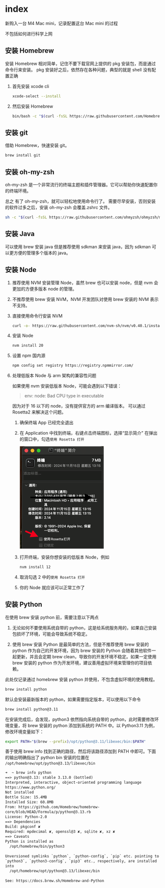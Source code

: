 # index

新购入一台 M4 Mac mini，记录配置这台 Mac mini 的过程

不包括如何进行科学上网

## 安装 Homebrew

安装 Homebrew 相对简单，记住不要下载官网上提供的 pkg 安装包，而是通过命令行来安装。
pkg 安装好之后，依然存在各种问题，典型的就是 shell 没有配置正确

1. 首先安装 xcode cli

   ```bash
   xcode-select --install
   ```

2. 然后安装 Homebrew

   ```bash
   bin/bash -c "$(curl -fsSL https://raw.githubusercontent.com/Homebrew/install/HEAD/install.sh)"
   ```

## 安装 git

借助 Homebrew，快速安装 git。

```bash
brew install git
```

## 安装 oh-my-zsh

oh-my-zsh 是一个非常流行的终端主题和插件管理器。它可以帮助你快速配置你的终端环境。

总之 有了 oh-my-zsh，就可以轻松地使用命令行了。
需要尽早安装，否则安装的软件过多之后，安装 oh-my-zsh 会覆盖.zshrc 文件。

```bash
sh -c "$(curl -fsSL https://raw.githubusercontent.com/ohmyzsh/ohmyzsh/master/tools/install.sh)"
```

## 安装 Java

可以使用 brew 安装 java
但是推荐使用 sdkman 来安装 java，因为 sdkman 可以更方便的管理多个版本的 java。

## 安装 Node

1. 推荐使用 NVM 安装管理 Node，虽然 brew 也可以安装 node，但是 nvm 会更加的方便多版本 node 的管理。
2. 不推荐使用 brew 安装 NVM，NVM 开发团队对使用 brew 安装的 NVM 表示不支持。
3. 直接使用命令行安装 NVM

   ```bash
   curl -o- https://raw.githubusercontent.com/nvm-sh/nvm/v0.40.1/install.sh | bash
   ```

4. 安装 Node

   ```bash
   nvm install 20
   ```

5. 设置 npm 国内源

   ```bash
   npm config set registry https://registry.npmmirror.com/
   ```

6. 处理低版本 Node 与 arm 架构的兼容性问题

   如果使用 nvm 安装低版本 Node，可能会遇到以下错误：

   > env: node: Bad CPU type in executable

   因为对于 16 以下的 node，没有提供官方的 arm 编译版本。
   可以通过 Rosetta2 来解决这个问题。

   1. 确保终端 App 已经完全退出

   2. 在 Application 中找到终端，右键点击终端图标，选择“显示简介”
      在弹出的窗口中，勾选`使用 Rosetta 打开`

      ![open with rosetta](asstes/open-with-rosetta.png)

   3. 打开终端，安装你想安装的低版本 Node，例如

      ```bash
      nvm install 12
      ```

   4. 取消勾选 2 中的`使用 Rosetta 打开`

   5. 你的 Node 就应该可以正常工作了

## 安装 Python

在使用 brew 安装 python 前，需要注意以下两点

1. 无论如何不要使用系统自带的 python，这是给系统服务用的，如果自己安装包损坏了环境，可能会导致系统不稳定。

2. 使用 brew 安装 Python 是最简单的方法，但是不推荐使用 brew 安装的 python 作为自己的开发环境，因为 brew 安装的 Python 会随着其他软件一起更新，并且会定期 brew clean，导致你的开发环境不稳定。如果一定使用 brew 安装的 python
   作为开发环境，建议善用虚拟环境来管理你的项目依赖。

此处仅记录通过 homebrew 安装 python 并使用，不包含虚拟环境的使用教程。

```bash
brew install python
```

默认会安装最新版本的 python，如果需要指定版本，可以使用以下命令

```bash
brew install python@3.11
```

在安装完成后，会发现，python3 依然指向系统自带的 python，此时需要修改环境变量，将 brew 安装的 python 添加到系统的 PATH 中。以 Python3.11 为例，修改环境变量如下：

```bash
export PATH="$(brew --prefix)/opt/python@3.11/libexec/bin:$PATH"
```

善于使用 brew info 找到正确的路径，然后将该路径添加到 PATH 中即可。下面的输出明确指出了 python bin 安装的位置在
`/opt/homebrew/opt/python@3.13/libexec/bin`

```text
➜  ~ brew info python
==> python@3.13: stable 3.13.0 (bottled)
Interpreted, interactive, object-oriented programming language
https://www.python.org/
Not installed
Bottle Size: 15.4MB
Installed Size: 60.8MB
From: https://github.com/Homebrew/homebrew-core/blob/HEAD/Formula/p/python@3.13.rb
License: Python-2.0
==> Dependencies
Build: pkgconf ✘
Required: mpdecimal ✘, openssl@3 ✘, sqlite ✘, xz ✘
==> Caveats
Python is installed as
  /opt/homebrew/bin/python3

Unversioned symlinks `python`, `python-config`, `pip` etc. pointing to
`python3`, `python3-config`, `pip3` etc., respectively, are installed into
  /opt/homebrew/opt/python@3.13/libexec/bin

See: https://docs.brew.sh/Homebrew-and-Python
```
